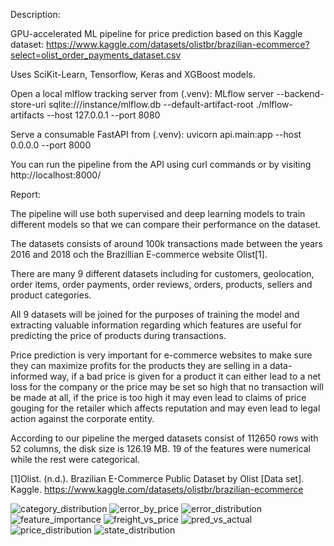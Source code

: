 Description:

GPU-accelerated ML pipeline for price prediction based on this Kaggle dataset: https://www.kaggle.com/datasets/olistbr/brazilian-ecommerce?select=olist_order_payments_dataset.csv

Uses SciKit-Learn, Tensorflow, Keras and XGBoost models.

Open a local mlflow tracking server from (.venv): MLflow server --backend-store-uri sqlite:///instance/mlflow.db --default-artifact-root ./mlflow-artifacts --host 127.0.0.1 --port 8080

Serve a consumable FastAPI from (.venv): uvicorn api.main:app --host 0.0.0.0 --port 8000

You can run the pipeline from the API using curl commands or by visiting http://localhost:8000/

Report:

The pipeline will use both supervised and deep learning models to train different models so that we can compare their performance on the dataset. 

The datasets consists of around 100k transactions made between the years 2016 and 2018 och the Brazillian E-commerce website Olist[1].

There are many 9 different datasets including for customers, geolocation, order items, order payments, order reviews, orders, products, sellers and product categories.

All 9 datasets will be joined for the purposes of training the model and extracting valuable information regarding which features are useful for predicting the price of products during transactions.

Price prediction is very important for e-commerce websites to make sure they can maximize profits for the products they are selling in a data-informed way, if a bad price is given for a product
it can either lead to a net loss for the company or the price may be set so high that no transaction will be made at all, if the price is too high it may even lead to
claims of price gouging for the retailer which affects reputation and may even lead to legal action against the corporate entity.

According to our pipeline the merged datasets consist of 112650 rows with 52 columns, the disk size is 126.19 MB. 19 of the features were numerical while the rest were categorical.



[1]Olist. (n.d.). Brazilian E-Commerce Public Dataset by Olist [Data set]. Kaggle. https://www.kaggle.com/datasets/olistbr/brazilian-ecommerce

![category_distribution](https://github.com/user-attachments/assets/254cbd16-6eed-471c-b409-8bb15f698772)
![error_by_price](https://github.com/user-attachments/assets/981d6508-a0b8-4dbf-98ec-3764e2e76878)
![error_distribution](https://github.com/user-attachments/assets/f434442f-b4bb-41a5-8f0a-35781ed7c977)
![feature_importance](https://github.com/user-attachments/assets/ba90f1b3-ac48-4845-b519-297370fe09d3)
![freight_vs_price](https://github.com/user-attachments/assets/84f0e34e-7d08-4696-8e9e-c55b786ef0a6)
![pred_vs_actual](https://github.com/user-attachments/assets/21c0223c-e511-40f0-b250-7258aba472a5)
![price_distribution](https://github.com/user-attachments/assets/de55678a-5b93-4ea5-9eae-7160d5d5f57a)
![state_distribution](https://github.com/user-attachments/assets/6e2908ae-fb0d-4fd8-922d-3679b678e66f)
